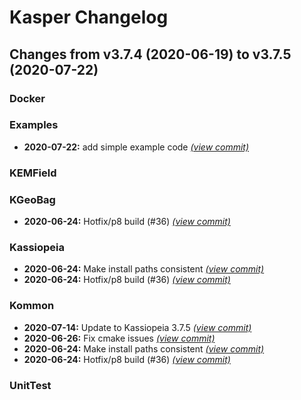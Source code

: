 # Kasper Changelog

## Changes from v3.7.4 (2020-06-19) to v3.7.5 (2020-07-22)
### Docker
### Examples
- **2020-07-22:** add simple example code [*(view commit)*](https://github.com/KATRIN-Experiment/Kassiopeia/commit//9c2ecdd4a1bfe9fa37f1ce923c2f27f31272eca3)
### KEMField
### KGeoBag
- **2020-06-24:** Hotfix/p8 build (#36) [*(view commit)*](https://github.com/KATRIN-Experiment/Kassiopeia/commit//69830021ca4feb9b431ecd1a1703f7bfe6413ca9)
### Kassiopeia
- **2020-06-24:** Make install paths consistent [*(view commit)*](https://github.com/KATRIN-Experiment/Kassiopeia/commit//aced394ee0144873759a90bedc55febbc072405b)
- **2020-06-24:** Hotfix/p8 build (#36) [*(view commit)*](https://github.com/KATRIN-Experiment/Kassiopeia/commit//69830021ca4feb9b431ecd1a1703f7bfe6413ca9)
### Kommon
- **2020-07-14:** Update to Kassiopeia 3.7.5 [*(view commit)*](https://github.com/KATRIN-Experiment/Kassiopeia/commit//fba0ca3c1b985a79033064328992035fa88f803c)
- **2020-06-26:** Fix cmake issues [*(view commit)*](https://github.com/KATRIN-Experiment/Kassiopeia/commit//274cb43b3dc202fde03434a6272065e110d9acca)
- **2020-06-24:** Make install paths consistent [*(view commit)*](https://github.com/KATRIN-Experiment/Kassiopeia/commit//aced394ee0144873759a90bedc55febbc072405b)
- **2020-06-24:** Hotfix/p8 build (#36) [*(view commit)*](https://github.com/KATRIN-Experiment/Kassiopeia/commit//69830021ca4feb9b431ecd1a1703f7bfe6413ca9)
### UnitTest
